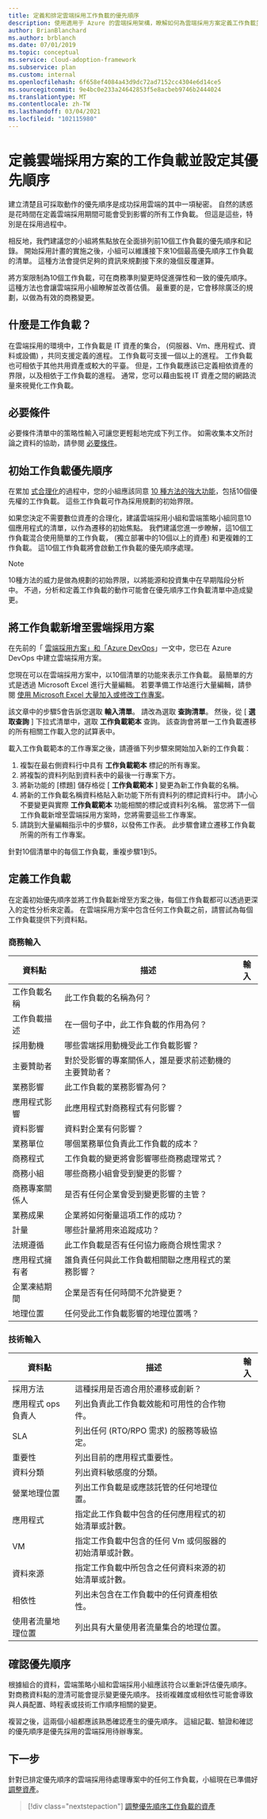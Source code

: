 ```yaml
---
title: 定義和排定雲端採用工作負載的優先順序
description: 使用適用于 Azure 的雲端採用架構，瞭解如何為雲端採用方案定義工作負載並設定其優先順序。
author: BrianBlanchard
ms.author: brblanch
ms.date: 07/01/2019
ms.topic: conceptual
ms.service: cloud-adoption-framework
ms.subservice: plan
ms.custom: internal
ms.openlocfilehash: 6f658ef4084a43d9dc72ad7152cc4304e6d14ce5
ms.sourcegitcommit: 9e4bc0e233a24642853f5e8acbeb9746b2444024
ms.translationtype: MT
ms.contentlocale: zh-TW
ms.lasthandoff: 03/04/2021
ms.locfileid: "102115980"
---
```

# <a name="define-and-prioritize-workloads-for-a-cloud-adoption-plan"></a>定義雲端採用方案的工作負載並設定其優先順序

建立清楚且可採取動作的優先順序是成功採用雲端的其中一項秘密。 自然的誘惑是花時間在定義雲端採用期間可能會受到影響的所有工作負載。 但這是這些，特別是在採用過程中。

相反地，我們建議您的小組將焦點放在全面排列前10個工作負載的優先順序和記錄。 開始採用計畫的實施之後，小組可以維護接下來10個最高優先順序工作負載的清單。 這種方法會提供足夠的資訊來規劃接下來的幾個反覆運算。

將方案限制為10個工作負載，可在商務準則變更時促進彈性和一致的優先順序。 這種方法也會讓雲端採用小組瞭解並改善估價。 最重要的是，它會移除廣泛的規劃，以做為有效的商務變更。

## <a name="what-is-a-workload"></a>什麼是工作負載？

在雲端採用的環境中，工作負載是 IT 資產的集合， (伺服器、Vm、應用程式、資料或設備) ，共同支援定義的進程。 工作負載可支援一個以上的進程。 工作負載也可相依于其他共用資產或較大的平臺。 但是，工作負載應該已定義相依資產的界限，以及相依于工作負載的進程。 通常，您可以藉由監視 IT 資產之間的網路流量來視覺化工作負載。

## <a name="prerequisites"></a>必要條件

必要條件清單中的策略性輸入可讓您更輕鬆地完成下列工作。 如需收集本文所討論之資料的協助，請參閱 [必要條件](./prerequisites.md)。

## <a name="initial-workload-prioritization"></a>初始工作負載優先順序

在累加 [式合理化](../digital-estate/rationalize.md)的過程中，您的小組應該同意 [10 種方法的強大功能](../digital-estate/rationalize.md#release-planning)，包括10個優先權的工作負載。 這些工作負載可作為採用規劃的初始界限。

如果您決定不需要數位資產的合理化，建議雲端採用小組和雲端策略小組同意10個應用程式的清單，以作為遷移的初始焦點。 我們建議您進一步瞭解，這10個工作負載混合使用簡單的工作負載， (獨立部署中的10個以上的資產) 和更複雜的工作負載。 這10個工作負載將會啟動工作負載的優先順序處理。

> [!NOTE]
> 10種方法的威力是做為規劃的初始界限，以將能源和投資集中在早期階段分析中。 不過，分析和定義工作負載的動作可能會在優先順序工作負載清單中造成變更。

## <a name="add-workloads-to-your-cloud-adoption-plan"></a>將工作負載新增至雲端採用方案

在先前的「 [雲端採用方案」和「Azure DevOps](./template.md)」一文中，您已在 Azure DevOps 中建立雲端採用方案。

您現在可以在雲端採用方案中，以10個清單的功能來表示工作負載。 最簡單的方式是透過 Microsoft Excel 進行大量編輯。 若要準備工作站進行大量編輯，請參閱 [使用 Microsoft Excel 大量加入或修改工作專案](/azure/devops/boards/backlogs/office/bulk-add-modify-work-items-excel)。

該文章中的步驟5會告訴您選取 **輸入清單**。 請改為選取 **查詢清單**。 然後，從 [ **選取查詢** ] 下拉式清單中，選取 **工作負載範本** 查詢。 該查詢會將單一工作負載遷移的所有相關工作載入您的試算表中。

載入工作負載範本的工作專案之後，請遵循下列步驟來開始加入新的工作負載：

1. 複製在最右側資料行中具有 **工作負載範本** 標記的所有專案。
2. 將複製的資料列貼到資料表中的最後一行專案下方。
3. 將新功能的 [標題] 儲存格從 [ **工作負載範本** ] 變更為新工作負載的名稱。
4. 將新的工作負載名稱資料格貼入新功能下所有資料列的標記資料行中。 請小心不要變更與實際 **工作負載範本** 功能相關的標記或資料列名稱。 當您將下一個工作負載新增至雲端採用方案時，您將需要這些工作專案。
5. 請跳到大量編輯指示中的步驟8，以發佈工作表。 此步驟會建立遷移工作負載所需的所有工作專案。

針對10個清單中的每個工作負載，重複步驟1到5。

## <a name="define-workloads"></a>定義工作負載

在定義初始優先順序並將工作負載新增至方案之後，每個工作負載都可以透過更深入的定性分析來定義。 在雲端採用方案中包含任何工作負載之前，請嘗試為每個工作負載提供下列資料點。

### <a name="business-inputs"></a>商務輸入

| 資料點 | 描述 | 輸入 |
|---|---|---|
| 工作負載名稱 | 此工作負載的名稱為何？ |         |
| 工作負載描述 | 在一個句子中，此工作負載的作用為何？ |         |
| 採用動機 | 哪些雲端採用動機受此工作負載影響？ |         |
| 主要贊助者 | 對於受影響的專案關係人，誰是要求前述動機的主要贊助者？ |         |
| 業務影響 | 此工作負載的業務影響為何？|         |
| 應用程式影響 | 此應用程式對商務程式有何影響？|         |
| 資料影響 | 資料對企業有何影響？|         |
| 業務單位 | 哪個業務單位負責此工作負載的成本？ |         |
| 商務程式 | 工作負載的變更將會影響哪些商務處理常式？ |         |
| 商務小組 | 哪些商務小組會受到變更的影響？ |         |
| 商務專案關係人 | 是否有任何企業會受到變更影響的主管？ |         |
| 業務成果 | 企業將如何衡量這項工作的成功？ |         |
| 計量 | 哪些計量將用來追蹤成功？ |         |
| 法規遵循 | 此工作負載是否有任何協力廠商合規性需求？ |         |
| 應用程式擁有者 | 誰負責任何與此工作負載相關聯之應用程式的業務影響？ |         |
| 企業凍結期間 | 企業是否有任何時間不允許變更？ |         |
| 地理位置 | 任何受此工作負載影響的地理位置嗎？ |         |

### <a name="technical-inputs"></a>技術輸入

| 資料點 | 描述 | 輸入 |
|---|---|---|
| 採用方法 | 這種採用是否適合用於遷移或創新？ |         |
| 應用程式 ops 負責人 | 列出負責此工作負載效能和可用性的合作物件。 |         |
| SLA | 列出任何 (RTO/RPO 需求) 的服務等級協定。 |         |
| 重要性 | 列出目前的應用程式重要性。 |         |
| 資料分類 | 列出資料敏感度的分類。 |         |
| 營業地理位置 | 列出工作負載是或應該託管的任何地理位置。 |         |
| 應用程式 | 指定此工作負載中包含的任何應用程式的初始清單或計數。 |         |
| VM | 指定工作負載中包含的任何 Vm 或伺服器的初始清單或計數。 |         |
| 資料來源 | 指定工作負載中所包含之任何資料來源的初始清單或計數。 |         |
| 相依性 | 列出未包含在工作負載中的任何資產相依性。 |         |
| 使用者流量地理位置 | 列出具有大量使用者流量集合的地理位置。 |         |

## <a name="confirm-priorities"></a>確認優先順序

根據組合的資料，雲端策略小組和雲端採用小組應該符合以重新評估優先順序。 對商務資料點的澄清可能會提示變更優先順序。 技術複雜度或相依性可能會導致與人員配置、時程表或技術工作順序相關的變更。

複習之後，這兩個小組都應該熟悉確認產生的優先順序。 這組記載、驗證和確認的優先順序是優先採用的雲端採用待辦專案。

## <a name="next-steps"></a>下一步

針對已排定優先順序的雲端採用待處理專案中的任何工作負載，小組現在已準備好 [調整資產](./assets.md)。

> [!div class="nextstepaction"]
> [調整優先順序工作負載的資產](./assets.md)
